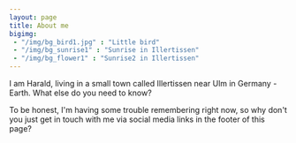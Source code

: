 ```yaml
---
layout: page
title: About me
bigimg:
 - "/img/bg_bird1.jpg" : "Little bird"
 - "/img/bg_sunrise1" : "Sunrise in Illertissen"
 - "/img/bg_flower1" : "Sunrise2 in Illertissen"
---
```


I am Harald, living in a small town called Illertissen near Ulm in Germany - Earth.
What else do you need to know?

To be honest, I'm having some trouble remembering right now, so why don't you just get in touch with me via social media links in the footer of this page?
